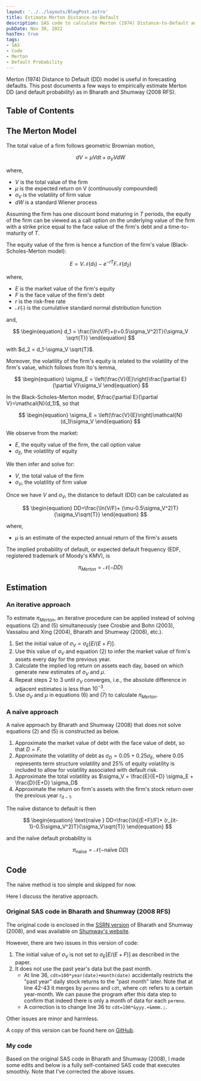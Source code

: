 ```yaml
---
layout: '../../layouts/BlogPost.astro'
title: Estimate Merton Distance-to-Default
description: SAS code to calculate Merton (1974) Distance-to-Default and default probability as in Bharath and Shumway (2008 RFS).
pubDate: Nov 30, 2022
hasTex: true
tags:
- SAS
- Code
- Merton
- Default Probability
---
```


Merton (1974) Distance to Default (DD) model is useful in forecasting defaults. This post documents a few ways to empirically estimate Merton DD (and default probability) as in Bharath and Shumway (2008 RFS).

## Table of Contents

## The Merton Model

The total value of a firm follows geometric Brownian motion,

$$
\begin{equation}
dV = \mu Vdt+\sigma_V VdW
\end{equation}
$$

where,

- $V$ is the total value of the firm
- $\mu$ is the expected return on V (continuously compounded)
- $\sigma_V$ is the volatility of firm value
- $dW$ is a standard Wiener process

Assuming the firm has one discount bond maturing in $T$ periods, the equity of the firm can be viewed as a call option on the underlying value of the firm with a strike price equal to the face value of the firm's debt and a time-to-maturity of $T$.

The equity value of the firm is hence a function of the firm's value (Black-Scholes-Merton model):

$$
\begin{equation}
E=V\mathcal{N}(d_1)-e^{-rT}F\mathcal{N}(d_2)
\end{equation}
$$

where,

- $E$ is the market value of the firm's equity
- $F$ is the face value of the firm's debt
- $r$ is the risk-free rate
- $\mathcal{N}(\cdot)$ is the cumulative standard normal distribution function

and,

$$
\begin{equation}
d_1 = \frac{\ln(V/F)+(r+0.5\sigma_V^2)T}{\sigma_V \sqrt{T}}
\end{equation}
$$

with $d_2 = d_1-\sigma_V \sqrt{T}$.

Moreover, the volatility of the firm's equity is related to the volatility of the firm's value, which follows from Ito's lemma,

$$
\begin{equation}
\sigma_E = \left(\frac{V}{E}\right)\frac{\partial E}{\partial V}\sigma_V
\end{equation}
$$

In the Black-Scholes-Merton model, $\frac{\partial E}{\partial V}=\mathcal{N}(d_1)$, so that

$$
\begin{equation}
\sigma_E = \left(\frac{V}{E}\right)\mathcal{N}(d_1)\sigma_V
\end{equation}
$$

We observe from the market:

- $E$, the equity value of the firm, the call option value
- $\sigma_E$, the volatility of equity

We then infer and solve for:

- $V$, the total value of the firm
- $\sigma_V$, the volatility of firm value

Once we have $V$ and $\sigma_V$, the distance to default (DD) can be calculated as

$$
\begin{equation}
DD=\frac{\ln(V/F)+ (\mu-0.5\sigma_V^2)T}{\sigma_V\sqrt{T}} 
\end{equation}
$$

where,

- $\mu$ is an estimate of the expected annual return of the firm's assets

The implied probability of default, or expected default frequency (EDF, registered trademark of Moody's KMV), is

$$
\begin{equation}
\pi_{Merton} = \mathcal{N}\left(-DD\right)
\end{equation}
$$

## Estimation

### An iterative approach

To estimate $\pi_{Merton}$, an iterative procedure can be applied instead of solving equations (2) and (5) simultaneously (see Crosbie and Bohn (2003), Vassalou and Xing (2004), Bharath and Shumway (2008), etc.).

1. Set the initial value of $\sigma_V=\sigma_E[E/(E+F)]$.
2. Use this value of $\sigma_V$ and equation (2) to infer the market value of firm's assets every day for the previous year.
3. Calculate the implied log return on assets each day, based on which generate new estimates of $\sigma_V$ and $\mu$.
4. Repeat steps 2 to 3 until $\sigma_V$ converges, i.e., the absolute difference in adjacent estimates is less than $10^{-3}$.
5. Use $\sigma_V$ and $\mu$ in equations (6) and (7) to calculate $\pi_{Merton}$.

### A naïve approach

A naïve approach by Bharath and Shumway (2008) that does not solve equations (2) and (5) is constructed as below.

1. Approximate the market value of debt with the face value of debt, so that $D=F$.
2. Approximate the volatility of debt as $\sigma_D=0.05+0.25\sigma_E$, where 0.05 represents term structure volatility and 25\% of equity volatility is included to allow for volatility associated with default risk.
3. Approximate the total volatility as $\sigma_V = \frac{E}{E+D} \sigma_E + \frac{D}{E+D} \sigma_D$
4. Approximate the return on firm's assets with the firm's stock return over the previous year $r_{it-1}$.

The naïve distance to default is then

$$
\begin{equation}
\text{naïve } DD=\frac{\ln[(E+F)/F]+ (r_{it-1}-0.5\sigma_V^2)T}{\sigma_V\sqrt{T}}
\end{equation}
$$

and the naïve default probability is

$$
\begin{equation}
\pi_{\text{naïve}} = \mathcal{N}(-\text{naïve } DD)
\end{equation}
$$

## Code

The naïve method is too simple and skipped for now. 

Here I discuss the iterative approach.

### Original SAS code in Bharath and Shumway (2008 RFS)

The original code is enclosed in the [SSRN version](https://ssrn.com/abstract=637342) of Bharath and Shumway (2008), and was available on [Shumway's website](http://www-personal.umich.edu/~shumway/papers.dir/nuiter99_print.sas).

However, there are two issues in this version of code:

1. The initial value of $\sigma_V$ is not set to $\sigma_E[E/(E+F)]$ as described in the paper.
2. It does not use the past year's data but the past month.
   - At line 36, `cdt=100*year(date)+month(date)` accidentally restricts the "past year" daily stock returns to the "past month" later. Note that at line 42-43 it merges by `permno` and `cdt`, where `cdt` refers to a certain year-month. We can pause the program after this data step to confirm that indeed there is only a month of data for each `permno`.
   - A correction is to change line 36 to `cdt=100*&yyy.+&mmm.;`.

Other issues are minor and harmless.

A copy of this version can be found here on [GitHub](https://gist.github.com/mgao6767/12e3d99cd1bc55eee42bbe57d87fa042).

### My code

Based on the original SAS code in Bharath and Shumway (2008), I made some edits and below is a fully self-contained SAS code that executes smoothly. Note that I've corrected the above issues.

<script src="https://gist.github.com/mgao6767/1ae3cf6f8b38dd001d0cf7b6850d29a3.js"></script>
